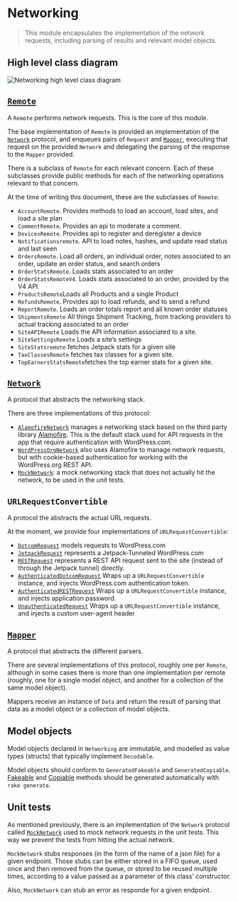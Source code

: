 # Networking
> This module encapsulates the implementation of the network requests, including parsing of results and relevant model objects.  

## High level class diagram
![Networking high level class diagram](images/networking.png)

## [`Remote`](../Networking/Networking/Remote/Remote.swift)
A `Remote` performs network requests. This is the core of this module.  

The base implementation of `Remote`  is provided an implementation of the [`Network`](../Networking/Networking/Network/Network.swift) protocol, and enqueues pairs of `Request` and [`Mapper`](../Networking/Networking/Mapper/Mapper.swift), executing that request on the provided `Network` and delegating the parsing of the response to the `Mapper` provided. 

There is a subclass of `Remote` for each relevant concern. Each of these subclasses provide public methods for each of the networking operations relevant to that concern.

At the time of writing this document, these are the subclasses of `Remote`:
* `AccountRemote`.  Provides methods to load an account, load sites, and load a site plan
* `CommentRemote`. Provides an api  to moderate a comment.
* `DevicesRemote`. Provides api to register and deregister a device
* `Notificationsremote`.  API to load notes, hashes, and update read status and last seen
* `OrdersRemote`. Load all orders, an individual order, notes associated to an order, update an order status, and search orders
* `OrderStatsRemote`. Loads stats associated to an order
* `OrderStatsRemoteV4`. Loads stats associated to an order, provided by the V4 API.
* `ProductsRemote`Loads all Products and a single Product
* `RefundsRemote`. Provides api to load refunds, and to send a refund
* `ReportRemote`. Loads an order totals report and all known order statuses
* `ShipmentsRemote` All things Shipment Tracking, from tracking providers to actual tracking associated to an order
* `SiteAPIRemote` Loads the API information associated to a site.
* `SiteSettingsRemote` Loads a site’s settings
* `SiteStatsremote` fetches Jetpack stats for a given site
* `TaxClassesRemote` fetches tax classes for a given site.
* `TopEarnersStatsRemote`fetches the top earner stats for a given site.

## [`Network`](../Networking/Networking/Network/Network.swift)
A protocol that abstracts the networking stack. 

There are three implementations of this protocol:
* [`AlamofireNetwork`](../Networking/Networking/Network/AlamofireNetwork.swift) manages a networking stack based on the third party library [Alamofire](https://github.com/Alamofire). This is the default stack used for API requests in the app that require authentication with WordPress.com.
* [`WordPressOrgNetwork`](../Networking/Networking/Network/WordPressOrgNetwork.swift) also uses Alamofire to manage network requests, but with cookie-based authentication for working with the WordPress.org REST API.
* [`MockNetwork`](../Networking/Networking/Network/MockNetwork.swift): a mock networking stack that does not actually hit the network, to be used in the unit tests.

## `URLRequestConvertible`
A protocol the abstracts the actual URL requests. 

At the moment, we provide four implementations of `URLRequestConvertible`:
* [`DotcomRequest`](../Networking/Networking/Requests/DotcomRequest.swift) models requests to WordPress.com
* [`JetpackRequest`](../Networking/Networking/Requests/JetpackRequest.swift) represents a Jetpack-Tunneled WordPress.com 
* [`RESTRequest`](../Networking/Networking/Requests/RESTRequest.swift) represents a REST API request sent to the site (instead of through the Jetpack tunnel) directly.  
* [`AuthenticatedDotcomRequest`](../Networking/Networking/Requests/AuthenticatedDotcomRequest.swift) Wraps up a `URLRequestConvertible` instance, and injects WordPress.com authentication token.
* [`AuthenticatedRESTRequest`](../Networking/Networking/Requests/AuthenticatedRESTRequest.swift) Wraps up a `URLRequestConvertible` instance, and injects application password.
* [`UnauthenticatedRequest`](../Networking/Networking/Requests/UnauthenticatedRequest.swift) Wraps up a `URLRequestConvertible` instance, and injects a custom user-agent header

## [`Mapper`](../Networking/Networking/Mapper/Mapper.swift)
A protocol that abstracts the different parsers.

There are several implementations of this protocol, roughly one per `Remote`, although in some cases there is more than one implementation per remote (roughly, one for a single model object, and another for a collection of the same model object). 

Mappers receive an instance of `Data` and return  the result of parsing that data as a model object or a collection of model objects.

## Model objects
Model objects declared in `Networking` are immutable, and modelled as value types (structs) that typically implement `Decodable`.

Model objects should conform to `GeneratedFakeable` and `GeneratedCopiable`. [Fakeable](fakeable.md) and [Copiable](copiable.md) methods should be generated automatically with `rake generate`.

## Unit tests
As mentioned previously, there is an implementation of the `Network` protocol called [`MockNetwork`](../Networking/Networking/Network/MockNetwork.swift) used to mock network requests in the unit tests. This way we prevent the tests from hitting the actual network.

`MockNetwork` stubs responses (in the form of  the name of a json file) for a given endpoint. Those stubs can be either stored in a FIFO queue, used once and then removed from the queue, or stored to be reused multiple times, according to a value passed as a parameter of this class’ constructor.

Also, `MockNetwork` can stub an error as responde for a given endpoint.
